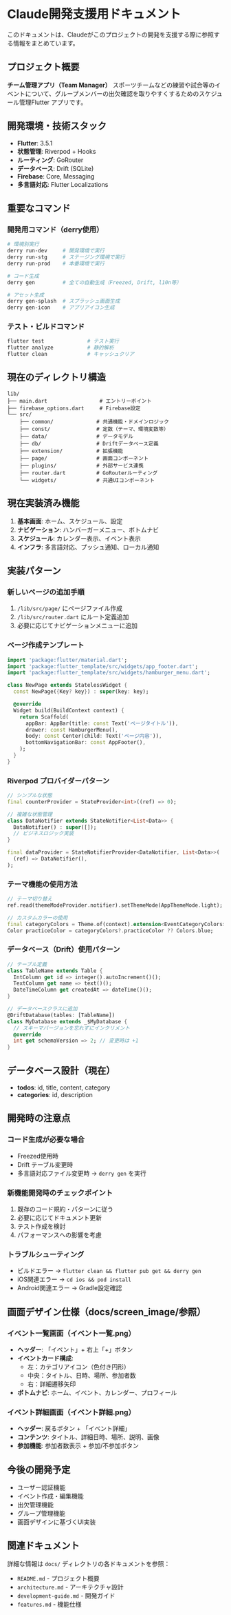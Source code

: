 # Claude開発支援用ドキュメント

このドキュメントは、Claudeがこのプロジェクトの開発を支援する際に参照する情報をまとめています。

## プロジェクト概要
**チーム管理アプリ（Team Manager）**
スポーツチームなどの練習や試合等のイベントについて、グループメンバーの出欠確認を取りやすくするためのスケジュール管理Flutter アプリです。

## 開発環境・技術スタック
- **Flutter**: 3.5.1
- **状態管理**: Riverpod + Hooks
- **ルーティング**: GoRouter
- **データベース**: Drift (SQLite)
- **Firebase**: Core, Messaging
- **多言語対応**: Flutter Localizations

## 重要なコマンド

### 開発用コマンド（derry使用）
```bash
# 環境別実行
derry run-dev     # 開発環境で実行
derry run-stg     # ステージング環境で実行
derry run-prod    # 本番環境で実行

# コード生成
derry gen         # 全ての自動生成（Freezed, Drift, l10n等）

# アセット生成
derry gen-splash  # スプラッシュ画面生成
derry gen-icon    # アプリアイコン生成
```

### テスト・ビルドコマンド
```bash
flutter test              # テスト実行
flutter analyze           # 静的解析
flutter clean             # キャッシュクリア
```

## 現在のディレクトリ構造
```
lib/
├── main.dart                 # エントリーポイント
├── firebase_options.dart     # Firebase設定
└── src/
    ├── common/              # 共通機能・ドメインロジック
    ├── const/               # 定数（テーマ、環境変数等）
    ├── data/                # データモデル
    ├── db/                  # Driftデータベース定義
    ├── extension/           # 拡張機能
    ├── page/                # 画面コンポーネント
    ├── plugins/             # 外部サービス連携
    ├── router.dart          # GoRouterルーティング
    └── widgets/             # 共通UIコンポーネント
```

## 現在実装済み機能
1. **基本画面**: ホーム、スケジュール、設定
2. **ナビゲーション**: ハンバーガーメニュー、ボトムナビ
3. **スケジュール**: カレンダー表示、イベント表示
4. **インフラ**: 多言語対応、プッシュ通知、ローカル通知

## 実装パターン

### 新しいページの追加手順
1. `/lib/src/page/` にページファイル作成
2. `/lib/src/router.dart` にルート定義追加
3. 必要に応じてナビゲーションメニューに追加

### ページ作成テンプレート
```dart
import 'package:flutter/material.dart';
import 'package:flutter_template/src/widgets/app_footer.dart';
import 'package:flutter_template/src/widgets/hamburger_menu.dart';

class NewPage extends StatelessWidget {
  const NewPage({Key? key}) : super(key: key);

  @override
  Widget build(BuildContext context) {
    return Scaffold(
      appBar: AppBar(title: const Text('ページタイトル')),
      drawer: const HamburgerMenu(),
      body: const Center(child: Text('ページ内容')),
      bottomNavigationBar: const AppFooter(),
    );
  }
}
```

### Riverpod プロバイダーパターン
```dart
// シンプルな状態
final counterProvider = StateProvider<int>((ref) => 0);

// 複雑な状態管理
class DataNotifier extends StateNotifier<List<Data>> {
  DataNotifier() : super([]);
  // ビジネスロジック実装
}

final dataProvider = StateNotifierProvider<DataNotifier, List<Data>>(
  (ref) => DataNotifier(),
);
```

### テーマ機能の使用方法
```dart
// テーマ切り替え
ref.read(themeModeProvider.notifier).setThemeMode(AppThemeMode.light);

// カスタムカラーの使用
final categoryColors = Theme.of(context).extension<EventCategoryColors>();
Color practiceColor = categoryColors?.practiceColor ?? Colors.blue;
```

### データベース（Drift）使用パターン
```dart
// テーブル定義
class TableName extends Table {
  IntColumn get id => integer().autoIncrement()();
  TextColumn get name => text()();
  DateTimeColumn get createdAt => dateTime()();
}

// データベースクラスに追加
@DriftDatabase(tables: [TableName])
class MyDatabase extends _$MyDatabase {
  // スキーマバージョンを忘れずにインクリメント
  @override
  int get schemaVersion => 2; // 変更時は +1
}
```

## データベース設計（現在）
- **todos**: id, title, content, category
- **categories**: id, description

## 開発時の注意点

### コード生成が必要な場合
- Freezed使用時
- Drift テーブル変更時
- 多言語対応ファイル変更時
→ `derry gen` を実行

### 新機能開発時のチェックポイント
1. 既存のコード規約・パターンに従う
2. 必要に応じてドキュメント更新
3. テスト作成を検討
4. パフォーマンスへの影響を考慮

### トラブルシューティング
- ビルドエラー → `flutter clean && flutter pub get && derry gen`
- iOS関連エラー → `cd ios && pod install`
- Android関連エラー → Gradle設定確認

## 画面デザイン仕様（docs/screen_image/参照）

### イベント一覧画面（イベント一覧.png）
- **ヘッダー**: 「イベント」+ 右上「+」ボタン
- **イベントカード構成**:
  - 左：カテゴリアイコン（色付き円形）
  - 中央：タイトル、日時、場所、参加者数
  - 右：詳細遷移矢印
- **ボトムナビ**: ホーム、イベント、カレンダー、プロフィール

### イベント詳細画面（イベント詳細.png）
- **ヘッダー**: 戻るボタン + 「イベント詳細」
- **コンテンツ**: タイトル、詳細日時、場所、説明、画像
- **参加機能**: 参加者数表示 + 参加/不参加ボタン

## 今後の開発予定
- ユーザー認証機能
- イベント作成・編集機能
- 出欠管理機能
- グループ管理機能
- 画面デザインに基づくUI実装

## 関連ドキュメント
詳細な情報は `docs/` ディレクトリの各ドキュメントを参照：
- `README.md` - プロジェクト概要
- `architecture.md` - アーキテクチャ設計
- `development-guide.md` - 開発ガイド
- `features.md` - 機能仕様